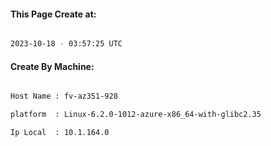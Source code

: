 
   
#### This Page Create at:

```bash

2023-10-18 - 03:57:25 UTC

```

#### Create By Machine:

```bash

Host Name : fv-az351-928

platform  : Linux-6.2.0-1012-azure-x86_64-with-glibc2.35

Ip Local  : 10.1.164.0

```

